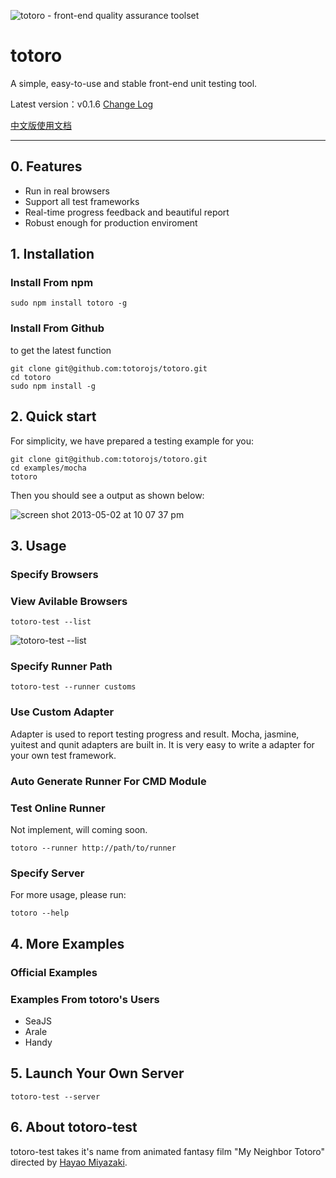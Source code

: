 ![totoro - front-end quality assurance toolset](https://f.cloud.github.com/assets/340282/401517/4563cedc-a8dd-11e2-814d-36494351adfa.jpg)

# totoro

A simple, easy-to-use and stable front-end unit testing tool.

Latest version：v0.1.6 [Change Log](https://github.com/totorojs/totoro-test/wiki/change-log)

[中文版使用文档](README.cn.md)

---

## 0. Features

- Run in real browsers
- Support all test frameworks
- Real-time progress feedback and beautiful report
- Robust enough for production enviroment

## 1. Installation

### Install From npm

    sudo npm install totoro -g

### Install From Github

to get the latest function

    git clone git@github.com:totorojs/totoro.git
    cd totoro
    sudo npm install -g
 
## 2. Quick start

For simplicity, we have prepared a testing example for you:

    git clone git@github.com:totorojs/totoro.git
    cd examples/mocha
    totoro

Then you should see a output as shown below:

![screen shot 2013-05-02 at 10 07 37 pm](https://f.cloud.github.com/assets/340282/454134/be965a46-b331-11e2-879f-c944277ef3d1.png)

    
## 3. Usage

### Specify Browsers


### View Avilable Browsers

    totoro-test --list

![totoro-test --list](https://f.cloud.github.com/assets/340282/401524/8bf080fc-a8dd-11e2-9188-5b0ff30280bb.png)

### Specify Runner Path

    totoro-test --runner customs

### Use Custom Adapter

Adapter is used to report testing progress and result. Mocha, jasmine, yuitest and qunit adapters are built in. It is very easy to write a adapter for your own test framework.

### Auto Generate Runner For CMD Module

### Test Online Runner

Not implement, will coming soon.

    totoro --runner http://path/to/runner

### Specify Server

For more usage, please run:

    totoro --help
    
## 4. More Examples

### Official Examples

### Examples From totoro's Users

- SeaJS
- Arale
- Handy

## 5. Launch Your Own Server

    totoro-test --server

## 6. About totoro-test

totoro-test takes it's name from animated fantasy film "My Neighbor Totoro" directed by [Hayao Miyazaki](http://en.wikipedia.org/wiki/Hayao_Miyazaki).


